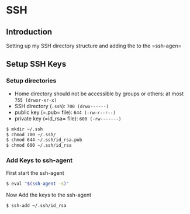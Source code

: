 # SSH
## Introduction
Setting up my SSH directory structure and adding the to the =ssh-agen=
## Setup SSH Keys
### Setup directories

- Home directory should not be accessible by groups or others: at most `755 (drwxr-xr-x)`
- SSH directory (`.ssh`): `700 (drwx------)`
- public key (=.pub= file): `644 (-rw-r--r--)`
- private key (=id_rsa= file): `600 (-rw-------)`

```sh
$ mkdir ~/.ssh
$ chmod 700 ~/.ssh/
$ chmod 644 ~/.ssh/id_rsa.pub
$ chmod 600 ~/.ssh/id_rsa
```
### Add Keys to ssh-agent
First start the ssh-agent
```sh
$ eval "$(ssh-agent -s)"
```
Now Add the keys to the ssh-agent
```sh
$ ssh-add ~/.ssh/id_rsa
```
